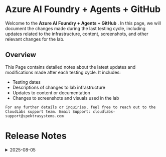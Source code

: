 
# Azure AI Foundry + Agents + GitHub

Welcome to the **Azure AI Foundry + Agents + GitHub** . In this page, we will document the changes made during the last testing cycle, including updates related to the infrastructure, content, screenshots, and other relevant changes for the lab.

## Overview

This Page contains detailed notes about the latest updates and modifications made after each testing cycle. It includes:

- Testing dates
- Descriptions of changes to lab infrastructure
- Updates to content or documentation
- Changes to screenshots and visuals used in the lab

`For any further details or inquiries, feel free to reach out to the CloudLabs support team. Email Support: cloudlabs-support@spektrasystems.com`

# Release Notes

<details>
  <summary>2025-08-05</summary>

### Release Date: 2025-08-05

- **Change**: This is a newly onboarded lab. We have revised some content in Day 1, specifically in Exercise 1 and Exercise 3.

- **Testing Date**: 2025-08-05

## Infrastructure Changes

NA

## Content Changes

Have added content in Day 1 Lab, in Exercise 1 and Exercise 3.

## Screenshot Updates

Have added the screenshots in Day 1 Lab, in Exercise 1 and Exercise 3.

## Validation

Have added the validation in all 4 Labs.

## Testing Notes

- **Test Validation Summary**: Validated the lab guide steps, incorporated the latest approach to perform the tasks, and updated the content .


---
</details>

